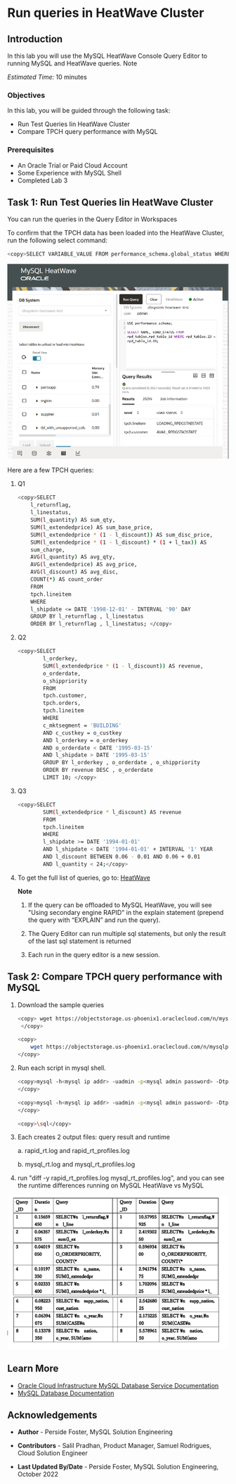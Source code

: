 # Run queries in HeatWave Cluster

## Introduction

In this lab you will use the  MySQL HeatWave Console Query Editor to running MySQL and
HeatWave queries.
Note

_Estimated Time:_ 10 minutes

### Objectives

In this lab, you will be guided through the following task:

- Run Test Queries Iin HeatWave Cluster
- Compare TPCH query performance with MySQL

### Prerequisites

- An Oracle Trial or Paid Cloud Account
- Some Experience with MySQL Shell
- Completed Lab 3

## Task 1: Run Test Queries Iin HeatWave Cluster

You can run the  queries in the Query Editor in Workspaces

To confirm that the TPCH data has been loaded into the HeatWave Cluster, run the following select command:

```bash
<copy>SELECT VARIABLE_VALUE FROM performance_schema.global_status WHERE VARIABLE_NAME = 'rapid_load_progress';<copy>  
```

![LOAD](./images/workspace-tpch-query.png "workspace tpch query")

Here are a few TPCH queries:

1. Q1

    ```bash
    <copy>SELECT
        l_returnflag,
        l_linestatus,
        SUM(l_quantity) AS sum_qty,
        SUM(l_extendedprice) AS sum_base_price,
        SUM(l_extendedprice * (1 - l_discount)) AS sum_disc_price,
        SUM(l_extendedprice * (1 - l_discount) * (1 + l_tax)) AS
        sum_charge,
        AVG(l_quantity) AS avg_qty,
        AVG(l_extendedprice) AS avg_price,
        AVG(l_discount) AS avg_disc,
        COUNT(*) AS count_order
        FROM
        tpch.lineitem
        WHERE
        l_shipdate <= DATE '1998-12-01' - INTERVAL '90' DAY
        GROUP BY l_returnflag , l_linestatus
        ORDER BY l_returnflag , l_linestatus; </copy>
    ```

2. Q2

    ```bash
    <copy>SELECT
            l_orderkey,
            SUM(l_extendedprice * (1 - l_discount)) AS revenue,
            o_orderdate,
            o_shippriority
            FROM
            tpch.customer,
            tpch.orders,
            tpch.lineitem
            WHERE
            c_mktsegment = 'BUILDING'
            AND c_custkey = o_custkey
            AND l_orderkey = o_orderkey
            AND o_orderdate < DATE '1995-03-15'
            AND l_shipdate > DATE '1995-03-15'
            GROUP BY l_orderkey , o_orderdate , o_shippriority
            ORDER BY revenue DESC , o_orderdate
            LIMIT 10; </copy>
    ```

3. Q3

    ```bash
    <copy>SELECT
            SUM(l_extendedprice * l_discount) AS revenue
            FROM
            tpch.lineitem
            WHERE
            l_shipdate >= DATE '1994-01-01'
            AND l_shipdate < DATE '1994-01-01' + INTERVAL '1' YEAR
            AND l_discount BETWEEN 0.06 - 0.01 AND 0.06 + 0.01
            AND l_quantity < 24;</copy>
    ```

4. To get the full list of queries, go to:
        [HeatWave](https://github.com/oracle/heat)

    **Note**

    1. If the query can be offloaded to MySQL HeatWave, you will see "Using secondary
    engine RAPID" in the explain statement (prepend the query with “EXPLAIN” and run
    the query).

    2. The Query Editor can run multiple sql statements, but only the result of the last sql
    statement is returned

    3. Each run in the query editor is a new session.

## Task 2: Compare TPCH query performance with MySQL

1. Download the sample queries

    ```bash
    <copy> wget https://objectstorage.us-phoenix1.oraclecloud.com/n/mysqlpm/b/tpch/o/tpch_queries_rapid.sql
     </copy> 
    ```
  
    ```bash
    <copy>   
        wget https://objectstorage.us-phoenix1.oraclecloud.com/n/mysqlpm/b/tpch/o/tpch_queries_mysql.sql 
    </copy>
    ```

2. Run each script in mysql shell.

    ```bash
    <copy>mysql -h<mysql ip addr> -uadmin -p<mysql admin password> -Dtpch < tpch_queries_rapid.sql
    </copy>
    ```

    ```bash
    <copy>mysql -h<mysql ip addr> -uadmin -p<mysql admin password> -Dtpch <tpch_queries_mysql.sql
    </copy>
    ```

    ```bash
    <copy>\sql</copy>
    ```

3. Each creates 2 output files: query result and runtime

    a. rapid_rt.log and rapid_rt_profiles.log

    b. mysql_rt.log and mysql_rt_profiles.log   

4. run "diff -y rapid_rt_profiles.log mysql_rt_profiles.log", and you can see the runtime differences
running on MySQL HeatWave vs MySQL

![LOAD](./images/diff-table.png "diff table")

## Learn More

* [Oracle Cloud Infrastructure MySQL Database Service Documentation ](https://docs.cloud.oracle.com/en-us/iaas/MySQL-database)
* [MySQL Database Documentation](https://www.MySQL.com)

## Acknowledgements

- **Author** - Perside Foster, MySQL Solution Engineering

- **Contributors** - Salil Pradhan, Product Manager, Samuel Rodrigues, Cloud Solution Engineer
- **Last Updated By/Date** - Perside Foster, MySQL Solution Engineering, October 2022
